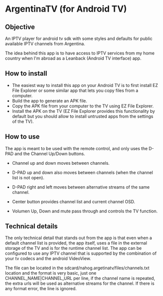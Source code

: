 # ArgentinaTV (for Android TV)

## Objective

An IPTV player for android tv sdk with some styles and defaults for public available IPTV channels from Argentina.

The idea behind this app is to have access to IPTV services from my home country when I'm abroad as a Leanback (Android TV interface) app.

## How to install

- The easiest way to install this app on your Android TV is to first install EZ File Explorer or some similar app that lets you copy files from a computer.
- Build the app to generate an APK file.
- Copy the APK file from your computer to the TV using EZ File Explorer.
- Install the APK on the TV (EZ File Explorer provides this functionality by default but you should allow to install untrusted apps from the settings of the TV).

## How to use

The app is meant to be used with the remote control, and only uses the D-PAD and the Channel Up/Down buttons.

- Channel up and down moves between channels.
- D-PAD up and down also moves between channels (when the channel list is not open).
- D-PAD right and left moves between alternative streams of the same channel.
- Center button provides channel list and current channel OSD.

- Volumen Up, Down and mute pass through and controls the TV function.

## Technical details

The only technical detail that stands out from the app is that even when a default channel list is provided, the app itself, uses a file in the external storage of the TV and is for the runtime channel list. The app can be configured to use any IPTV channel that is supported by the combination of your tv codecs and the android VideoView.

The file can be located in the sdcard/nahog.argetinatv/files/channels.txt location and the format is very basic, just one CHANNEL_NAME|CHANNEL_URL per line, if the channel name is repeated, the extra urls will be used as alternative streams for the channel. If there is any format error, the line is ignored.
